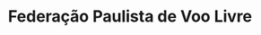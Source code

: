 ---
description: "FPVL"
featured_image: /images/home.jpg
title: 'Federação Paulista de Voo Livre'
---